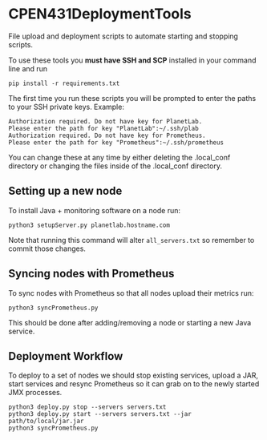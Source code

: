 # CPEN431DeploymentTools

File upload and deployment scripts to automate starting and stopping scripts.

To use these tools you **must have SSH and SCP** installed in your command line and run
```
pip install -r requirements.txt
```

The first time you run these scripts you will be prompted to enter the paths to your SSH private keys. Example:
```
Authorization required. Do not have key for PlanetLab.
Please enter the path for key "PlanetLab":~/.ssh/plab
Authorization required. Do not have key for Prometheus.
Please enter the path for key "Prometheus":~/.ssh/prometheus
```
You can change these at any time by either deleting the .local_conf directory or changing the files
inside of the .local_conf directory.


## Setting up a new node
To install Java + monitoring software on a node run:
```
python3 setupServer.py planetlab.hostname.com
```
Note that running this command will alter `all_servers.txt` so remember to commit
those changes.


## Syncing nodes with Prometheus
To sync nodes with Prometheus so that all nodes upload their metrics run:
```
python3 syncPrometheus.py
```
This should be done after adding/removing a node or starting a new Java service.


## Deployment Workflow
To deploy to a set of nodes we should stop existing services, upload a JAR, start services and resync Prometheus so it can grab on to the newly started JMX processes.

```
python3 deploy.py stop --servers servers.txt
python3 deploy.py start --servers servers.txt --jar path/to/local/jar.jar
python3 syncPrometheus.py
```
